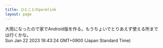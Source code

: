 ```yaml
---
title: ひとことのpermlink
layout: page
---
```

<div class="box" dt="1674380604468">
  大雨になったので家でAndroid版を作る。もうちょいでとりあえず使える所までは行くかな。
  <div class="content is-small">Sun Jan 22 2023 18:43:24 GMT+0900 (Japan Standard Time)</div>
</div>